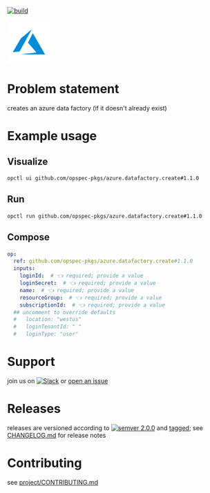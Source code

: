 [![build](https://github.com/opspec-pkgs/azure.datafactory.create/actions/workflows/build.yml/badge.svg)](https://github.com/opspec-pkgs/azure.datafactory.create/actions/workflows/build.yml)


<img src="icon.svg" alt="icon" height="100px">

# Problem statement

creates an azure data factory (if it doesn't already exist)

# Example usage

## Visualize

```shell
opctl ui github.com/opspec-pkgs/azure.datafactory.create#1.1.0
```

## Run

```
opctl run github.com/opspec-pkgs/azure.datafactory.create#1.1.0
```

## Compose

```yaml
op:
  ref: github.com/opspec-pkgs/azure.datafactory.create#1.1.0
  inputs:
    loginId:  # 👈 required; provide a value
    loginSecret:  # 👈 required; provide a value
    name:  # 👈 required; provide a value
    resourceGroup:  # 👈 required; provide a value
    subscriptionId:  # 👈 required; provide a value
  ## uncomment to override defaults
  #   location: "westus"
  #   loginTenantId: " "
  #   loginType: "user"
```

# Support

join us on
[![Slack](https://img.shields.io/badge/slack-opctl-E01563.svg)](https://join.slack.com/t/opctl/shared_invite/zt-51zodvjn-Ul_UXfkhqYLWZPQTvNPp5w)
or
[open an issue](https://github.com/opspec-pkgs/azure.datafactory.create/issues)

# Releases

releases are versioned according to
[![semver 2.0.0](https://img.shields.io/badge/semver-2.0.0-brightgreen.svg)](http://semver.org/spec/v2.0.0.html)
and [tagged](https://git-scm.com/book/en/v2/Git-Basics-Tagging); see
[CHANGELOG.md](CHANGELOG.md) for release notes

# Contributing

see
[project/CONTRIBUTING.md](https://github.com/opspec-pkgs/project/blob/main/CONTRIBUTING.md)
